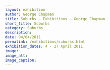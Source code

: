 ```yaml
---
layout: exhibition
author: George Chapman
title: Suburbs — Exhibitions — George Chapman
short_title: Suburbs
category: Suburbs
description:
date: 04/04/2011
permalink: /exhibitions/suburbs.html
exhibition_dates: 4 - 27 April 2011
image:
image_alt:
image_caption:
---
```

